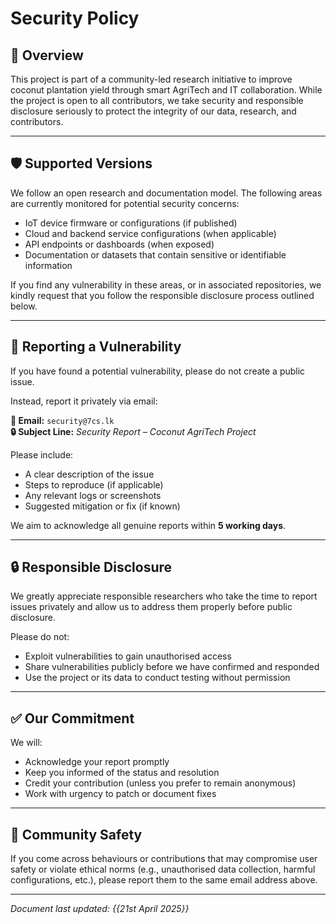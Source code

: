 # Security Policy

## 📌 Overview

This project is part of a community-led research initiative to improve coconut plantation yield through smart AgriTech and IT collaboration. While the project is open to all contributors, we take security and responsible disclosure seriously to protect the integrity of our data, research, and contributors.

---

## 🛡 Supported Versions

We follow an open research and documentation model. The following areas are currently monitored for potential security concerns:

- IoT device firmware or configurations (if published)
- Cloud and backend service configurations (when applicable)
- API endpoints or dashboards (when exposed)
- Documentation or datasets that contain sensitive or identifiable information

If you find any vulnerability in these areas, or in associated repositories, we kindly request that you follow the responsible disclosure process outlined below.

---

## 🧾 Reporting a Vulnerability

If you have found a potential vulnerability, please do not create a public issue.

Instead, report it privately via email:

**📧 Email:** `security@7cs.lk`  
**🔒 Subject Line:** *Security Report – Coconut AgriTech Project*

Please include:

- A clear description of the issue
- Steps to reproduce (if applicable)
- Any relevant logs or screenshots
- Suggested mitigation or fix (if known)

We aim to acknowledge all genuine reports within **5 working days**.

---

## 🔒 Responsible Disclosure

We greatly appreciate responsible researchers who take the time to report issues privately and allow us to address them properly before public disclosure.

Please do not:

- Exploit vulnerabilities to gain unauthorised access
- Share vulnerabilities publicly before we have confirmed and responded
- Use the project or its data to conduct testing without permission

---

## ✅ Our Commitment

We will:

- Acknowledge your report promptly
- Keep you informed of the status and resolution
- Credit your contribution (unless you prefer to remain anonymous)
- Work with urgency to patch or document fixes

---

## 👥 Community Safety

If you come across behaviours or contributions that may compromise user safety or violate ethical norms (e.g., unauthorised data collection, harmful configurations, etc.), please report them to the same email address above.

---

*Document last updated: {{21st April 2025}}*

